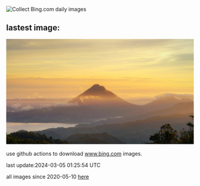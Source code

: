 ![Collect Bing.com daily images](https://github.com/counter2015/bing-daily-images/workflows/Collect%20Bing.com%20daily%20images/badge.svg)
## lastest image:
![](images/ArenalCostaRica.jpg)

use github actions to download www.bing.com images.

last update:2024-03-05 01:25:54 UTC

all images since 2020-05-10 [here](https://github.com/counter2015/bing-daily-images/tree/master/images) 
